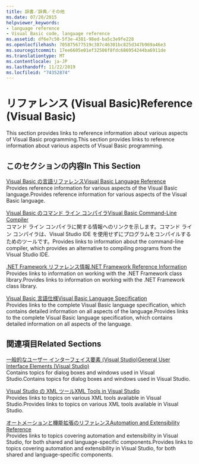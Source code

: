 ```yaml
---
title: 辞書／辞典／その他
ms.date: 07/20/2015
helpviewer_keywords:
- language reference
- Visual Basic code, language reference
ms.assetid: df6e7c50-5f3e-4381-98ed-ba5c3e9fe228
ms.openlocfilehash: 705875677519c387c46301bc825d347b969a46e3
ms.sourcegitcommit: 17ee6605e01ef32506f8fdc686954244ba6911de
ms.translationtype: MT
ms.contentlocale: ja-JP
ms.lasthandoff: 11/22/2019
ms.locfileid: "74352874"
---
```

# <a name="reference-visual-basic"></a><span data-ttu-id="0f2b0-102">リファレンス (Visual Basic)</span><span class="sxs-lookup"><span data-stu-id="0f2b0-102">Reference (Visual Basic)</span></span>
<span data-ttu-id="0f2b0-103">This section provides links to reference information about various aspects of Visual Basic programming.</span><span class="sxs-lookup"><span data-stu-id="0f2b0-103">This section provides links to reference information about various aspects of Visual Basic programming.</span></span>  
  
## <a name="in-this-section"></a><span data-ttu-id="0f2b0-104">このセクションの内容</span><span class="sxs-lookup"><span data-stu-id="0f2b0-104">In This Section</span></span>  
 [<span data-ttu-id="0f2b0-105">Visual Basic の言語リファレンス</span><span class="sxs-lookup"><span data-stu-id="0f2b0-105">Visual Basic Language Reference</span></span>](../../visual-basic/language-reference/index.md)  
 <span data-ttu-id="0f2b0-106">Provides reference information for various aspects of the Visual Basic language.</span><span class="sxs-lookup"><span data-stu-id="0f2b0-106">Provides reference information for various aspects of the Visual Basic language.</span></span>  
  
 [<span data-ttu-id="0f2b0-107">Visual Basic のコマンド ライン コンパイラ</span><span class="sxs-lookup"><span data-stu-id="0f2b0-107">Visual Basic Command-Line Compiler</span></span>](../../visual-basic/reference/command-line-compiler/index.md)  
 <span data-ttu-id="0f2b0-108">コマンド ライン コンパイラに関する情報へのリンクを示します。コマンド ライン コンパイラは、Visual Studio IDE を使用せずにプログラムをコンパイルするためのツールです。</span><span class="sxs-lookup"><span data-stu-id="0f2b0-108">Provides links to information about the command-line compiler, which provides an alternative to compiling programs from the Visual Studio IDE.</span></span>  
  
 [<span data-ttu-id="0f2b0-109">.NET Framework リファレンス情報</span><span class="sxs-lookup"><span data-stu-id="0f2b0-109">.NET Framework Reference Information</span></span>](../../visual-basic/reference/net-framework-reference-information.md)  
 <span data-ttu-id="0f2b0-110">Provides links to information on working with the .NET Framework class library.</span><span class="sxs-lookup"><span data-stu-id="0f2b0-110">Provides links to information on working with the .NET Framework class library.</span></span>  
  
 [<span data-ttu-id="0f2b0-111">Visual Basic 言語仕様</span><span class="sxs-lookup"><span data-stu-id="0f2b0-111">Visual Basic Language Specification</span></span>](../../visual-basic/reference/language-specification/index.md)  
 <span data-ttu-id="0f2b0-112">Provides links to the complete Visual Basic language specification, which contains detailed information on all aspects of the language.</span><span class="sxs-lookup"><span data-stu-id="0f2b0-112">Provides links to the complete Visual Basic language specification, which contains detailed information on all aspects of the language.</span></span>  
  
## <a name="related-sections"></a><span data-ttu-id="0f2b0-113">関連項目</span><span class="sxs-lookup"><span data-stu-id="0f2b0-113">Related Sections</span></span>  
 [<span data-ttu-id="0f2b0-114">一般的なユーザー インターフェイス要素 (Visual Studio)</span><span class="sxs-lookup"><span data-stu-id="0f2b0-114">General User Interface Elements (Visual Studio)</span></span>](/visualstudio/ide/reference/general-user-interface-elements-visual-studio)  
 <span data-ttu-id="0f2b0-115">Contains topics for dialog boxes and windows used in Visual Studio.</span><span class="sxs-lookup"><span data-stu-id="0f2b0-115">Contains topics for dialog boxes and windows used in Visual Studio.</span></span>  
  
 [<span data-ttu-id="0f2b0-116">Visual Studio の XML ツール</span><span class="sxs-lookup"><span data-stu-id="0f2b0-116">XML Tools in Visual Studio</span></span>](/visualstudio/xml-tools/xml-tools-in-visual-studio)  
 <span data-ttu-id="0f2b0-117">Provides links to topics on various XML tools available in Visual Studio.</span><span class="sxs-lookup"><span data-stu-id="0f2b0-117">Provides links to topics on various XML tools available in Visual Studio.</span></span>  
  
 [<span data-ttu-id="0f2b0-118">オートメーションと機能拡張のリファレンス</span><span class="sxs-lookup"><span data-stu-id="0f2b0-118">Automation and Extensibility Reference</span></span>](/visualstudio/extensibility/extensibility-in-visual-studio?view=vs-2015)  
 <span data-ttu-id="0f2b0-119">Provides links to topics covering automation and extensibility in Visual Studio, for both shared and language-specific components.</span><span class="sxs-lookup"><span data-stu-id="0f2b0-119">Provides links to topics covering automation and extensibility in Visual Studio, for both shared and language-specific components.</span></span>

